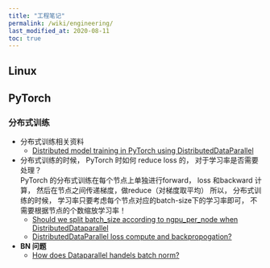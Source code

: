 ```yaml
---
title: "工程笔记"
permalink: /wiki/engineering/
last_modified_at: 2020-08-11
toc: true
---
```


## Linux

## PyTorch

### 分布式训练  
- 分布式训练相关资料  
  - [Distributed model training in PyTorch using DistributedDataParallel](https://spell.ml/blog/pytorch-distributed-data-parallel-XvEaABIAAB8Ars0e)
- 分布式训练的时候， PyTorch 时如何 reduce loss 的， 对于学习率是否需要处理？  
  PyTorch 的分布式训练在每个节点上单独进行forward， loss 和backward 计算， 然后在节点之间传递梯度，做reduce（对梯度取平均）
  所以， 分布式训练的时候， 学习率只要考虑每个节点对应的batch-size下的学习率即可， 不需要根据节点的个数缩放学习率！
  - [Should we split batch_size according to ngpu_per_node when DistributedDataparallel](https://discuss.pytorch.org/t/should-we-split-batch-size-according-to-ngpu-per-node-when-distributeddataparallel/72769)
  - [DistributedDataParallel loss compute and backpropogation?](https://discuss.pytorch.org/t/distributeddataparallel-loss-compute-and-backpropogation/47205)
- **BN 问题**  
  - [How does Dataparallel handels batch norm?](https://discuss.pytorch.org/t/how-does-dataparallel-handels-batch-norm/14040/2)
